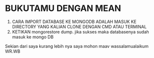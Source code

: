 **BUKUTAMU DENGAN MEAN**
=========================



 1. CARA IMPORT DATABASE KE MONGODB ADALAH MASUK KE   DIRECTORY YANG KALIAN CLONE DENGAN CMD ATAU TERMINAL
 2. KETIKAN mongorestore dump. jika sukses maka databasenya sudah masuk ke mongo DB

Sekian dari saya kurang lebih nya saya mohon maav wassalamualaikum WR.WB